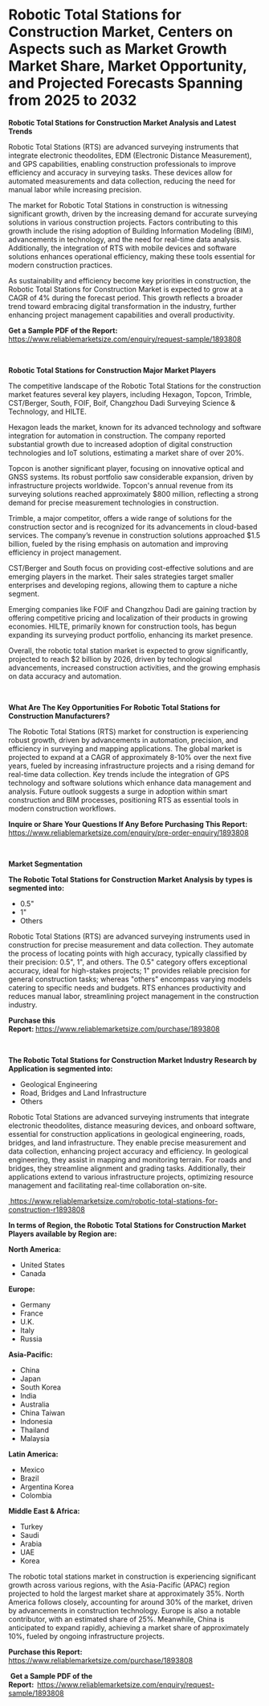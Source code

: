 <p><h1>Robotic Total Stations for Construction Market, Centers on Aspects such as Market Growth Market Share, Market Opportunity, and Projected Forecasts Spanning from 2025 to 2032</h1></p><p><strong>Robotic Total Stations for Construction Market Analysis and Latest Trends</strong></p>
<p><p>Robotic Total Stations (RTS) are advanced surveying instruments that integrate electronic theodolites, EDM (Electronic Distance Measurement), and GPS capabilities, enabling construction professionals to improve efficiency and accuracy in surveying tasks. These devices allow for automated measurements and data collection, reducing the need for manual labor while increasing precision.</p><p>The market for Robotic Total Stations in construction is witnessing significant growth, driven by the increasing demand for accurate surveying solutions in various construction projects. Factors contributing to this growth include the rising adoption of Building Information Modeling (BIM), advancements in technology, and the need for real-time data analysis. Additionally, the integration of RTS with mobile devices and software solutions enhances operational efficiency, making these tools essential for modern construction practices.</p><p>As sustainability and efficiency become key priorities in construction, the Robotic Total Stations for Construction Market is expected to grow at a CAGR of 4% during the forecast period. This growth reflects a broader trend toward embracing digital transformation in the industry, further enhancing project management capabilities and overall productivity.</p></p>
<p><strong>Get a Sample PDF of the Report:&nbsp;</strong> <a href="https://www.reliablemarketsize.com/enquiry/request-sample/1893808?utm_campaign=1898&utm_medium=2&utm_source=Github&utm_content=ia&utm_term=12042025&utm_id=robotic-total-stations-for-construction">https://www.reliablemarketsize.com/enquiry/request-sample/1893808</a></p>
<p>&nbsp;</p>
<p><strong>Robotic Total Stations for Construction Major Market Players</strong></p>
<p><p>The competitive landscape of the Robotic Total Stations for the construction market features several key players, including Hexagon, Topcon, Trimble, CST/Berger, South, FOIF, Boif, Changzhou Dadi Surveying Science & Technology, and HILTE. </p><p>Hexagon leads the market, known for its advanced technology and software integration for automation in construction. The company reported substantial growth due to increased adoption of digital construction technologies and IoT solutions, estimating a market share of over 20%. </p><p>Topcon is another significant player, focusing on innovative optical and GNSS systems. Its robust portfolio saw considerable expansion, driven by infrastructure projects worldwide. Topcon's annual revenue from its surveying solutions reached approximately $800 million, reflecting a strong demand for precise measurement technologies in construction.</p><p>Trimble, a major competitor, offers a wide range of solutions for the construction sector and is recognized for its advancements in cloud-based services. The company’s revenue in construction solutions approached $1.5 billion, fueled by the rising emphasis on automation and improving efficiency in project management.</p><p>CST/Berger and South focus on providing cost-effective solutions and are emerging players in the market. Their sales strategies target smaller enterprises and developing regions, allowing them to capture a niche segment. </p><p>Emerging companies like FOIF and Changzhou Dadi are gaining traction by offering competitive pricing and localization of their products in growing economies. HILTE, primarily known for construction tools, has begun expanding its surveying product portfolio, enhancing its market presence.</p><p>Overall, the robotic total station market is expected to grow significantly, projected to reach $2 billion by 2026, driven by technological advancements, increased construction activities, and the growing emphasis on data accuracy and automation.</p></p>
<p>&nbsp;</p>
<p><strong>What Are The Key Opportunities For Robotic Total Stations for Construction Manufacturers?</strong></p>
<p><p>The Robotic Total Stations (RTS) market for construction is experiencing robust growth, driven by advancements in automation, precision, and efficiency in surveying and mapping applications. The global market is projected to expand at a CAGR of approximately 8-10% over the next five years, fueled by increasing infrastructure projects and a rising demand for real-time data collection. Key trends include the integration of GPS technology and software solutions which enhance data management and analysis. Future outlook suggests a surge in adoption within smart construction and BIM processes, positioning RTS as essential tools in modern construction workflows.</p></p>
<p><strong>Inquire or Share Your Questions If Any Before Purchasing This Report:</strong> <a href="https://www.reliablemarketsize.com/enquiry/pre-order-enquiry/1893808?utm_campaign=1898&utm_medium=2&utm_source=Github&utm_content=ia&utm_term=12042025&utm_id=robotic-total-stations-for-construction">https://www.reliablemarketsize.com/enquiry/pre-order-enquiry/1893808</a></p>
<p>&nbsp;</p>
<p><strong>Market Segmentation</strong></p>
<p><strong>The Robotic Total Stations for Construction Market Analysis by types is segmented into:</strong></p>
<p><ul><li>0.5"</li><li>1"</li><li>Others</li></ul></p>
<p><p>Robotic Total Stations (RTS) are advanced surveying instruments used in construction for precise measurement and data collection. They automate the process of locating points with high accuracy, typically classified by their precision: 0.5", 1", and others. The 0.5" category offers exceptional accuracy, ideal for high-stakes projects; 1" provides reliable precision for general construction tasks; whereas "others" encompass varying models catering to specific needs and budgets. RTS enhances productivity and reduces manual labor, streamlining project management in the construction industry.</p></p>
<p><strong>Purchase this Report:&nbsp;</strong><a href="https://www.reliablemarketsize.com/purchase/1893808?utm_campaign=1898&utm_medium=2&utm_source=Github&utm_content=ia&utm_term=12042025&utm_id=robotic-total-stations-for-construction">https://www.reliablemarketsize.com/purchase/1893808</a></p>
<p>&nbsp;</p>
<p><strong>The Robotic Total Stations for Construction Market Industry Research by Application is segmented into:</strong></p>
<p><ul><li>Geological Engineering</li><li>Road, Bridges and Land Infrastructure</li><li>Others</li></ul></p>
<p><p>Robotic Total Stations are advanced surveying instruments that integrate electronic theodolites, distance measuring devices, and onboard software, essential for construction applications in geological engineering, roads, bridges, and land infrastructure. They enable precise measurement and data collection, enhancing project accuracy and efficiency. In geological engineering, they assist in mapping and monitoring terrain. For roads and bridges, they streamline alignment and grading tasks. Additionally, their applications extend to various infrastructure projects, optimizing resource management and facilitating real-time collaboration on-site.</p></p>
<p><a href="https://www.reliablemarketsize.com/robotic-total-stations-for-construction-r1893808?utm_campaign=1898&utm_medium=2&utm_source=Github&utm_content=ia&utm_term=12042025&utm_id=robotic-total-stations-for-construction">&nbsp;https://www.reliablemarketsize.com/robotic-total-stations-for-construction-r1893808</a></p>
<p><strong>In terms of Region, the Robotic Total Stations for Construction Market Players available by Region are:</strong></p>
<p>
    <p> <strong> North America: </strong>
        <ul>
            <li>United States</li>
            <li>Canada</li>
        </ul>
        </p> 
    <p> <strong> Europe: </strong>
        <ul>
            <li>Germany</li>
            <li>France</li>
            <li>U.K.</li>
            <li>Italy</li>
            <li>Russia</li>
        </ul>
        </p> 
    <p> <strong> Asia-Pacific: </strong>
        <ul>
            <li>China</li>
            <li>Japan</li>
            <li>South Korea</li>
            <li>India</li>
            <li>Australia</li>
            <li>China Taiwan</li>
            <li>Indonesia</li>
            <li>Thailand</li>
            <li>Malaysia</li>
        </ul>
        </p> 
    <p> <strong> Latin America: </strong>
        <ul>
            <li>Mexico</li>
            <li>Brazil</li>
            <li>Argentina Korea</li>
            <li>Colombia</li>
        </ul>
        </p> 
    <p> <strong> Middle East & Africa: </strong>
        <ul>
            <li>Turkey</li>
            <li>Saudi</li>
            <li>Arabia</li>
            <li>UAE</li>
            <li>Korea</li>
        </ul>
    </p>
    </p>
<p><p>The robotic total stations market in construction is experiencing significant growth across various regions, with the Asia-Pacific (APAC) region projected to hold the largest market share at approximately 35%. North America follows closely, accounting for around 30% of the market, driven by advancements in construction technology. Europe is also a notable contributor, with an estimated share of 25%. Meanwhile, China is anticipated to expand rapidly, achieving a market share of approximately 10%, fueled by ongoing infrastructure projects.</p></p>
<p><strong>Purchase this Report: </strong><a href="https://www.reliablemarketsize.com/purchase/1893808?utm_campaign=1898&utm_medium=2&utm_source=Github&utm_content=ia&utm_term=12042025&utm_id=robotic-total-stations-for-construction">https://www.reliablemarketsize.com/purchase/1893808</a></p>
<p>&nbsp;<strong>Get a Sample PDF of the Report:&nbsp;&nbsp;</strong><a href="https://www.reliablemarketsize.com/enquiry/request-sample/1893808?utm_campaign=1898&utm_medium=2&utm_source=Github&utm_content=ia&utm_term=12042025&utm_id=robotic-total-stations-for-construction">https://www.reliablemarketsize.com/enquiry/request-sample/1893808</a></p>
<p><strong></strong></p>
<p><p></p><p></p><p></p></p>